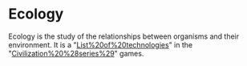 # Ecology

Ecology is the study of the relationships between organisms and their environment. It is a "[List%20of%20technologies](technology)" in the "[Civilization%20%28series%29](Civilization)" games.